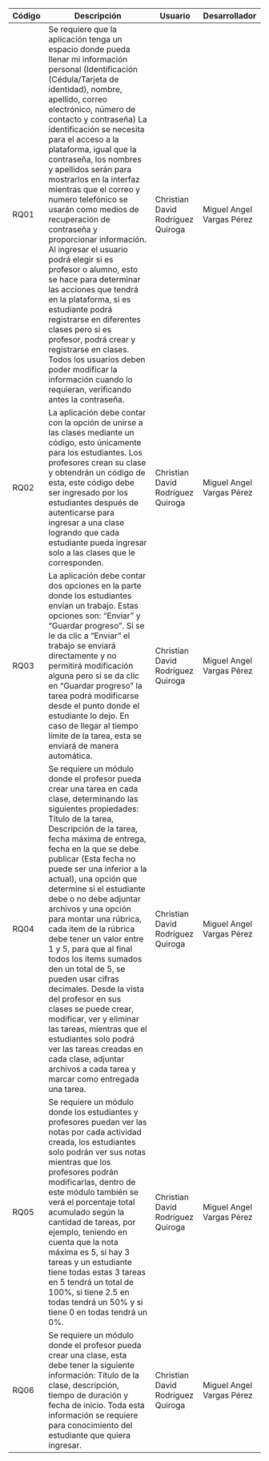 | Código | Descripción | Usuario | Desarrollador |
|--------------------------|--------------------------------|--------------------------|--------------------------------|
| RQ01 | Se requiere que la aplicación tenga un espacio donde pueda llenar mi información personal (Identificación (Cédula/Tarjeta de identidad), nombre, apellido, correo electrónico, número de contacto y contraseña) La identificación se necesita para el acceso a la plataforma, igual que la contraseña, los nombres y apellidos serán para mostrarlos en la interfaz mientras que el correo y numero telefónico se usarán como medios de recuperación de contraseña y proporcionar información. Al ingresar el usuario podrá elegir si es profesor o alumno, esto se hace para determinar las acciones que tendrá en la plataforma, si es estudiante podrá registrarse en diferentes clases pero si es profesor, podrá crear y registrarse en clases. Todos los usuarios deben poder modificar la información cuando lo requieran, verificando antes la contraseña.| Christian David Rodríguez Quiroga | Miguel Angel Vargas Pérez |
| RQ02 | La aplicación debe contar con la opción de unirse a las clases mediante un código, esto únicamente para los estudiantes. Los profesores crean su clase y obtendrán un código de esta, este código debe ser ingresado por los estudiantes después de autenticarse para ingresar a una clase logrando que cada estudiante pueda ingresar solo a las clases que le corresponden. | Christian David Rodríguez Quiroga | Miguel Angel Vargas Pérez |
| RQ03 | La aplicación debe contar dos opciones en la parte donde los estudiantes envían un trabajo. Estas opciones son: “Enviar” y “Guardar progreso”. Si se le da clic a “Enviar” el trabajo se enviará directamente y no permitirá modificación alguna pero si se da clic en “Guardar progreso” la tarea podrá modificarse desde el punto donde el estudiante lo dejo. En caso de llegar al tiempo límite de la tarea, esta se enviará de manera automática. | Christian David Rodríguez Quiroga | Miguel Angel Vargas Pérez |
| RQ04 | Se requiere un módulo donde el profesor pueda crear una tarea en cada clase, determinando las siguientes propiedades: Título de la tarea, Descripción de la tarea, fecha máxima de entrega, fecha en la que se debe publicar (Esta fecha no puede ser una inferior a la actual), una opción que determine si el estudiante debe o no debe adjuntar archivos y una opción para montar una rúbrica, cada ítem de la rúbrica debe tener un valor entre 1 y 5, para que al final todos los ítems sumados den un total de 5, se pueden usar cifras decimales. Desde la vista del profesor en sus clases se puede crear, modificar, ver y eliminar las tareas, mientras que el estudiantes solo podrá ver las tareas creadas en cada clase, adjuntar archivos a cada tarea y marcar como entregada una tarea. | Christian David Rodríguez Quiroga | Miguel Angel Vargas Pérez |
| RQ05 | Se requiere un módulo donde los estudiantes y profesores puedan ver las notas por cada actividad creada, los estudiantes solo podrán ver sus notas mientras que los profesores podrán modificarlas, dentro de este módulo también se verá el porcentaje total acumulado según la cantidad de tareas, por ejemplo, teniendo en cuenta que la nota máxima es 5, si hay 3 tareas y un estudiante tiene todas estas 3 tareas en 5 tendrá un total de 100%, si tiene 2.5 en todas tendrá un 50% y si tiene 0 en todas tendrá un 0%. | Christian David Rodríguez Quiroga | Miguel Angel Vargas Pérez |
| RQ06 | Se requiere un módulo donde el profesor pueda crear una clase, esta debe tener la siguiente información: Título de la clase, descripción, tiempo de duración y fecha de inicio. Toda esta información se requiere para conocimiento del estudiante que quiera ingresar. | Christian David Rodríguez Quiroga | Miguel Angel Vargas Pérez |





